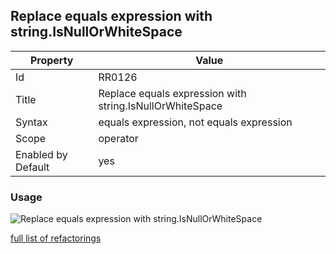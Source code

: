 ## Replace equals expression with string.IsNullOrWhiteSpace

Property | Value
--- | --- 
Id | RR0126
Title | Replace equals expression with string\.IsNullOrWhiteSpace
Syntax | equals expression, not equals expression
Scope | operator
Enabled by Default | yes

### Usage

![Replace equals expression with string\.IsNullOrWhiteSpace](../../images/refactorings/ReplaceEqualsExpressionWithStringIsNullOrWhiteSpace.png)

[full list of refactorings](Refactorings.md)
